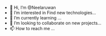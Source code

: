 - 👋 Hi, I’m @Neelaruwan
- 👀 I’m interested in Find  new  technologies...
- 🌱 I’m currently learning ...
- 💞️ I’m looking to collaborate on new  projects...
- 📫 How to reach me ...

<!---
Neelaruwan/Neelaruwan is a ✨ special ✨ repository because its `README.md` (this file) appears on your GitHub profile.
You can click the Preview link to take a look at your changes.
--->
